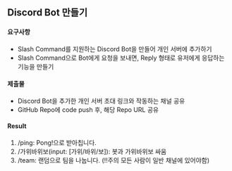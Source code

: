 ## Discord Bot 만들기

#### 요구사항
- Slash Command를 지원하는 Discord Bot을 만들어 개인 서버에 추가하기
- Slash Command으로 Bot에게 요청을 보내면, Reply 형태로 유저에게 응답하는 기능을 만들기

#### 제출물
- Discord Bot을 추가한 개인 서버 초대 링크와 작동하는 채널 공유
- GitHub Repo에 code push 후, 해당 Repo URL 공유

#### Result
1. /ping: Pong!으로 받아칩니다.
2. /가위바위보(input: [가위/바위/보]): 봇과 가위바위보 싸움
3. /team: 랜덤으로 팀을 나눕니다. (!!주의 모든 사람이 일반 채널에 있어야함)